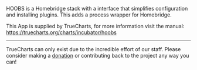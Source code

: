 HOOBS is a Homebridge stack with a interface that simplifies configuration and installing plugins. This adds a process wrapper for Homebridge.  


This App is supplied by TrueCharts, for more information visit the manual: https://truecharts.org/charts/incubator/hoobs

---

TrueCharts can only exist due to the incredible effort of our staff.
Please consider making a [donation](https://truecharts.org/docs/about/sponsor) or contributing back to the project any way you can!
